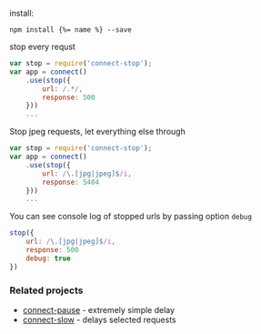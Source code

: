install:

```
npm install {%= name %} --save
```

stop every requst

```js
var stop = require('connect-stop');
var app = connect()
    .use(stop({
        url: /.*/,
        response: 500
    }))
    ...
```
Stop jpeg requests, let everything else through

```js
var stop = require('connect-stop');
var app = connect()
    .use(stop({
        url: /\.[jpg|jpeg]$/i,
        response: 5404
    }))
    ...
```

You can see console log of stopped urls by passing option `debug`

```js
stop({
    url: /\.[jpg|jpeg]$/i,
    response: 500
    debug: true
})
```

### Related projects

* [connect-pause](https://github.com/flesler/connect-pause) - extremely simple delay
* [connect-slow](https://github.com/flesler/connect-slow) - delays selected requests
